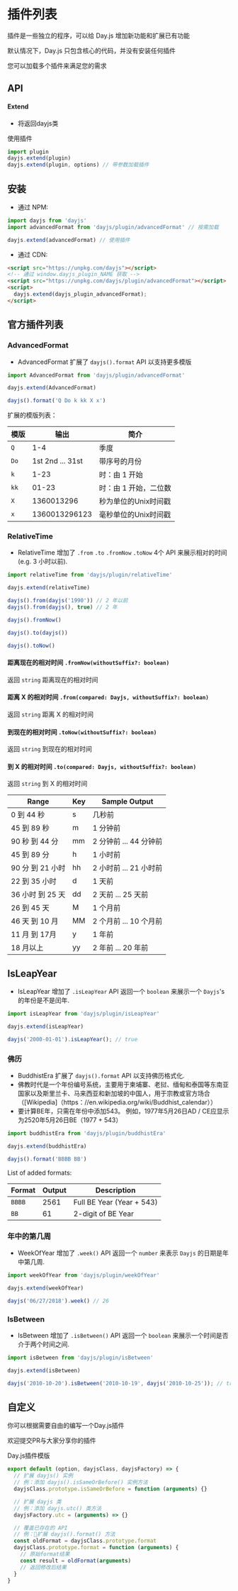 # 插件列表

插件是一些独立的程序，可以给 Day.js 增加新功能和扩展已有功能

默认情况下，Day.js 只包含核心的代码，并没有安装任何插件

您可以加载多个插件来满足您的需求

## API

#### Extend

* 将返回dayjs类

使用插件

```js
import plugin
dayjs.extend(plugin)
dayjs.extend(plugin, options) // 带参数加载插件
```

## 安装

* 通过 NPM:

```javascript
import dayjs from 'dayjs'
import advancedFormat from 'dayjs/plugin/advancedFormat' // 按需加载

dayjs.extend(advancedFormat) // 使用插件
```

* 通过 CDN:
```html
<script src="https://unpkg.com/dayjs"></script>
<!-- 通过 window.dayjs_plugin_NAME 获取 -->
<script src="https://unpkg.com/dayjs/plugin/advancedFormat"></script>
<script>
  dayjs.extend(dayjs_plugin_advancedFormat);
</script>
```

## 官方插件列表

### AdvancedFormat
 - AdvancedFormat 扩展了 `dayjs().format` API 以支持更多模版

```javascript
import AdvancedFormat from 'dayjs/plugin/advancedFormat'

dayjs.extend(AdvancedFormat)

dayjs().format('Q Do k kk X x')
```

扩展的模版列表：

| 模版   | 输出             | 简介                                  |
| ------ | ---------------- | ------------------------------------- |
| `Q`    | 1-4              | 季度                                  |
| `Do`   | 1st 2nd ... 31st | 带序号的月份                          |
| `k`    | 1-23             | 时：由 1 开始                         |
| `kk`   | 01-23            | 时：由 1 开始，二位数                 |
| `X`    | 1360013296       | 秒为单位的Unix时间戳                  |
| `x`    | 1360013296123    | 毫秒单位的Unix时间戳                  |

### RelativeTime
 - RelativeTime 增加了 `.from` `.to` `.fromNow` `.toNow` 4个 API 来展示相对的时间 (e.g. 3 小时以前).

```javascript
import relativeTime from 'dayjs/plugin/relativeTime'

dayjs.extend(relativeTime)

dayjs().from(dayjs('1990')) // 2 年以前
dayjs().from(dayjs(), true) // 2 年

dayjs().fromNow()

dayjs().to(dayjs())

dayjs().toNow()
```

#### 距离现在的相对时间 `.fromNow(withoutSuffix?: boolean)`

返回 `string` 距离现在的相对时间

#### 距离 X 的相对时间  `.from(compared: Dayjs, withoutSuffix?: boolean)`

返回 `string` 距离 X 的相对时间

#### 到现在的相对时间 `.toNow(withoutSuffix?: boolean)`

返回 `string` 到现在的相对时间

#### 到 X 的相对时间  `.to(compared: Dayjs, withoutSuffix?: boolean)`

返回 `string` 到 X 的相对时间

| Range                    | Key  | Sample Output                    |
| ------------------------ | ---- | -------------------------------- |
| 0 到 44 秒                | s    | 几秒前                |
| 45 到 89 秒               | m    | 1 分钟前                     |
| 90 秒 到 44 分            | mm   | 2 分钟前 ... 44 分钟前 |
| 45 到 89 分               | h    | 1 小时前                      |
| 90 分 到 21 小时          | hh   | 2 小时前 ... 21 小时前     |
| 22 到 35 小时             | d    | 1 天前                        |
| 36 小时 到 25 天          | dd   | 2 天前 ... 25 天前       |
| 26 到 45 天               | M    | 1 个月前                      |
| 46 天 到 10 月           | MM   | 2 个月前 ... 10 个月前   |
| 11 月 到 17月            | y    | 1 年前                       |
| 18 月以上               | yy   | 2 年前 ... 20 年前     |

## IsLeapYear
 - IsLeapYear 增加了 `.isLeapYear` API 返回一个 `boolean` 来展示一个 `Dayjs`'s 的年份是不是闰年.

```javascript
import isLeapYear from 'dayjs/plugin/isLeapYear'

dayjs.extend(isLeapYear)

dayjs('2000-01-01').isLeapYear(); // true
```

### 佛历
- BuddhistEra 扩展了 `dayjs().format` API 以支持佛历格式化.
- 佛教时代是一个年份编号系统，主要用于柬埔寨、老挝、缅甸和泰国等东南亚国家以及斯里兰卡、马来西亚和新加坡的中国人，用于宗教或官方场合（[Wikipedia]（https：//en.wikipedia.org/wiki/Buddhist_calendar））
- 要计算BE年，只需在年份中添加543。 例如，1977年5月26日AD / CE应显示为2520年5月26日BE（1977 + 543）

```javascript
import buddhistEra from 'dayjs/plugin/buddhistEra'

dayjs.extend(buddhistEra)

dayjs().format('BBBB BB')
```

List of added formats:

| Format | Output           | Description                           |
| ------ | ---------------- | ------------------------------------- |
| `BBBB` | 2561             | Full BE Year (Year + 543)             |
| `BB`   | 61               | 2-digit of BE Year                    |

### 年中的第几周
 - WeekOfYear 增加了 `.week()` API 返回一个 `number` 来表示 `Dayjs` 的日期是年中第几周.

```javascript
import weekOfYear from 'dayjs/plugin/weekOfYear'

dayjs.extend(weekOfYear)

dayjs('06/27/2018').week() // 26
```

### IsBetween
 - IsBetween 增加了 `.isBetween()` API 返回一个 `boolean` 来展示一个时间是否介于两个时间之间.

```javascript
import isBetween from 'dayjs/plugin/isBetween'

dayjs.extend(isBetween)

dayjs('2010-10-20').isBetween('2010-10-19', dayjs('2010-10-25')); // true
```

## 自定义

你可以根据需要自由的编写一个Day.js插件

欢迎提交PR与大家分享你的插件

Day.js插件模版
```javascript
export default (option, dayjsClass, dayjsFactory) => {
  // 扩展 dayjs() 实例
  // 例：添加 dayjs().isSameOrBefore() 实例方法
  dayjsClass.prototype.isSameOrBefore = function (arguments) {}

  // 扩展 dayjs 类
  // 例：添加 dayjs.utc() 类方法
  dayjsFactory.utc = (arguments) => {}

  // 覆盖已存在的 API
  // 例：扩展 dayjs().format() 方法
  const oldFormat = dayjsClass.prototype.format
  dayjsClass.prototype.format = function (arguments) {
    // 原始format结果
    const result = oldFormat(arguments)
    // 返回修改后结果
  }
}
```